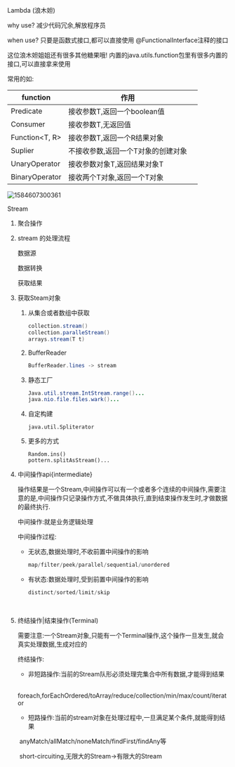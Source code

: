 Lambda  (浪木妲)

why use? 减少代码冗余,解放程序员

when use? 只要是函数式接口,都可以直接使用   @FunctionalInterface注释的接口

这位浪木妲姐姐还有很多其他糖果哦! 内置的java.utils.function包里有很多内置的接口,可以直接拿来使用

常用的如:

| function          | 作用                               |      |
| ----------------- | ---------------------------------- | ---- |
| Predicate<T>      | 接收参数T,返回一个boolean值        |      |
| Consumer<T>       | 接收参数T,无返回值                 |      |
| Function<T, R>    | 接收参数T,返回一个R结果对象        |      |
| Suplier<T>        | 不接收参数,返回一个T对象的创建对象 |      |
| UnaryOperator<T>  | 接收参数对象T,返回结果对象T        |      |
| BinaryOperator<T> | 接收两个T对象,返回一个T对象        |      |

![1584607300361](C:\Users\smc7050u01\AppData\Roaming\Typora\typora-user-images\1584607300361.png)







Stream 

1. 聚合操作

2. stream 的处理流程

   数据源

   数据转换

   获取结果

3. 获取Steam对象

   

   1. 从集合或者数组中获取

      ```java
      collection.stream()
      collection.paralleStream()
      arrays.stream(T t)
      ```

   2. BufferReader

      ```java
      BufferReader.lines -> stream	
      ```

   3. 静态工厂

      ```java
      Java.util.stream.IntStream.range()...
      java.nio.file.files.wark()...
      ```

   4. 自定构建

      ```
      java.util.Spliterator
      ```

      

   5. 更多的方式

      ```
      Random.ins()
      pottern.splitAsStream()...
      ```

4. 中间操作api{intermediate}

   操作结果是一个Stream,中间操作可以有一个或者多个连续的中间操作,需要注意的是,中间操作只记录操作方式,不做具体执行,直到结束操作发生时,才做数据的最终执行.

   中间操作:就是业务逻辑处理

   中间操作过程:

   - 无状态,数据处理时,不收前置中间操作的影响

     ```java
     map/filter/peek/parallel/sequential/unordered
     ```

     

   - 有状态:数据处理时,受到前置中间操作的影响

     ```java
     distinct/sorted/limit/skip
     ```

   ​	

5. 终结操作|结束操作(Terminal)

   需要注意:一个Stream对象,只能有一个Terminal操作,这个操作一旦发生,就会真实处理数据,生成对应的

   终结操作:

   - 非短路操作:当前的Stream队形必须处理完集合中所有数据,才能得到结果

   ​		foreach,forEachOrdered/toArray/reduce/collection/min/max/count/iterator

   - 短路操作:当前的stream对象在处理过程中,一旦满足某个条件,就能得到结果

   ​		anyMatch/allMatch/noneMatch/findFirst/findAny等

   ​		short-circuiting,无限大的Stream->有限大的Stream

   ​	